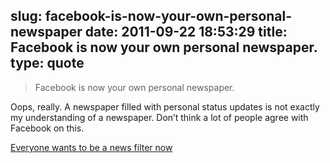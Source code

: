slug: facebook-is-now-your-own-personal-newspaper
date: 2011-09-22 18:53:29
title: Facebook is now your own personal newspaper.
type: quote
---

> Facebook is now your own personal newspaper.

Oops, really. A newspaper filled with personal status updates is not exactly my understanding of a newspaper. Don’t think a lot of people agree with Facebook on this.

 [Everyone wants to be a news filter now](http://gigaom.com/2011/09/21/everyone-wants-to-be-a-news-filter-now/)
